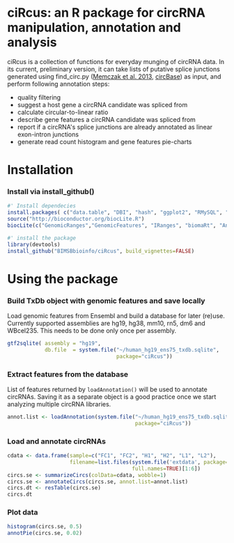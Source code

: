 # ciRcus: an R package for circRNA manipulation, annotation and analysis

ciRcus is a collection of functions for everyday munging of circRNA data.
In its current, preliminary version, it can take lists of putative splice junctions generated using find_circ.py ([Memczak et al. 2013](http://www.nature.com/nature/journal/v495/n7441/full/nature11928.html), [circBase](http://www.circbase.org)) as input, and perform following annotation steps:

* quality filtering
* suggest a host gene a circRNA candidate was spliced from
* calculate circular-to-linear ratio
* describe gene features a circRNA candidate was spliced from
* report if a circRNA's splice junctions are already annotated as linear exon-intron junctions
* generate read count histogram and gene features pie-charts

# Installation

### Install via install_github()
```R
#' Install dependecies
install.packages( c("data.table", "DBI", "hash", "ggplot2", "RMySQL", "devtools"))
source("http://bioconductor.org/biocLite.R")
biocLite(c("GenomicRanges","GenomicFeatures", "IRanges", "biomaRt", "AnnotationHub"))

#' install the package
library(devtools)
install_github("BIMSBbioinfo/ciRcus", build_vignettes=FALSE)


```

# Using the package
### Build TxDb object with genomic features and save locally
Load genomic features from Ensembl and build a database for later (re)use. Currently supported assemblies are hg19, hg38, mm10, rn5, dm6 and WBcel235. This needs to be done only once per assembly.
```R
gtf2sqlite( assembly = "hg19",
            db.file  = system.file("~/human_hg19_ens75_txdb.sqlite",
                                   package="ciRcus"))
```
### Extract features from the database
List of features returned by `loadAnnotation()` will be used to annotate circRNAs. Saving it as a separate object is a good practice once we start analyzing multiple circRNA libraries.
```R
annot.list <- loadAnnotation(system.file("~/human_hg19_ens75_txdb.sqlite",
                                         package="ciRcus"))
```
### Load and annotate circRNAs
```R
cdata <- data.frame(sample=c("FC1", "FC2", "H1", "H2", "L1", "L2"),
                    filename=list.files(system.file('extdata', package='ciRcus'),                                            pattern='sites.bed',
                                        full.names=TRUE)[1:6])
circs.se <- summarizeCircs(colData=cdata, wobble=1)
circs.se <- annotateCircs(circs.se, annot.list=annot.list)
circs.dt <- resTable(circs.se)
circs.dt
```
### Plot data
```R
histogram(circs.se, 0.5)
annotPie(circs.se, 0.02)
```
